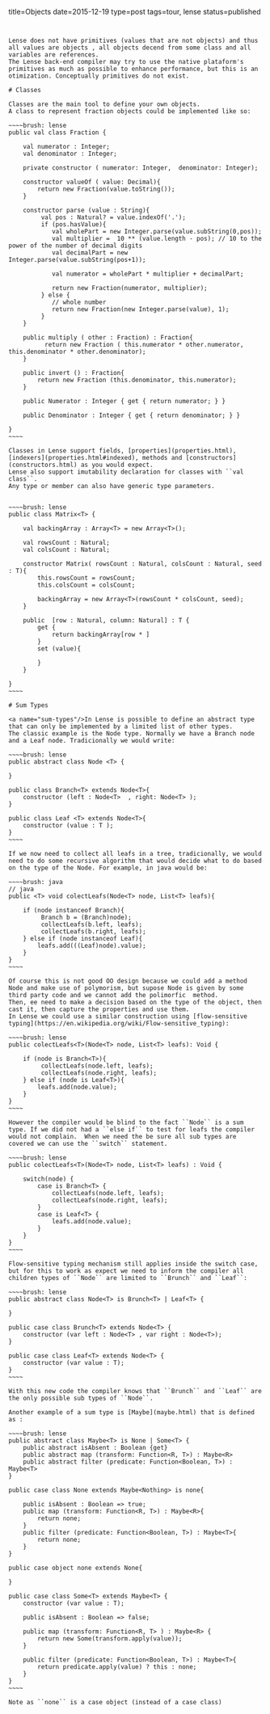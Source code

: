 title=Objects
date=2015-12-19
type=post
tags=tour, lense
status=published
~~~~~~


Lense does not have primitives (values that are not objects) and thus all values are objects , all objects decend from some class and all variables are references. 
The Lense back-end compiler may try to use the native plataform's primitives as much as possible to enhance performance, but this is an otimization. Conceptually primitives do not exist.

# Classes

Classes are the main tool to define your own objects.
A class to represent fraction objects could be implemented like so:

~~~~brush: lense
public val class Fraction {
    
    val numerator : Integer;
    val denominator : Integer;

    private constructor ( numerator: Integer,  denominator: Integer);

    constructor valueOf ( value: Decimal){
        return new Fraction(value.toString());
    }

    constructor parse (value : String){
         val pos : Natural? = value.indexOf('.');
         if (pos.hasValue){
            val wholePart = new Integer.parse(value.subString(0,pos));
            val multiplier =  10 ** (value.length - pos); // 10 to the power of the number of decimal digits
            val decimalPart = new Integer.parse(value.subString(pos+1));     

            val numerator = wholePart * multiplier + decimalPart;

            return new Fraction(numerator, multiplier);
         } else {
            // whole number
            return new Fraction(new Integer.parse(value), 1);
         }
    }

    public multiply ( other : Fraction) : Fraction{
          return new Fraction ( this.numerator * other.numerator, this.denominator * other.denominator);
    }

    public invert () : Fraction{
        return new Fraction (this.denominator, this.numerator);
    }

    public Numerator : Integer { get { return numerator; } } 

    public Denominator : Integer { get { return denominator; } } 

}
~~~~

Classes in Lense support fields, [properties](properties.html), [indexers](properties.html#indexed), methods and [constructors](constructors.html) as you would expect.
Lense also support imutability declaration for classes with ``val class``.
Any type or member can also have generic type parameters.


~~~~brush: lense
public class Matrix<T> { 

    val backingArray : Array<T> = new Array<T>();

    val rowsCount : Natural;
    val colsCount : Natural;

    constructor Matrix( rowsCount : Natural, colsCount : Natural, seed : T){
        this.rowsCount = rowsCount;
        this.colsCount = colsCount;

        backingArray = new Array<T>(rowsCount * colsCount, seed);
    }

    public  [row : Natural, column: Natural] : T {
        get {
            return backingArray[row * ]
        }        
        set (value){

        }
    }

}
~~~~

# Sum Types

<a name="sum-types"/>In Lense is possible to define an abstract type that can only be implemented by a limited list of other types.
The classic example is the Node type. Normally we have a Branch node and a Leaf node. Tradicionally we would write:

~~~~brush: lense 
public abstract class Node <T> {

}

public class Branch<T> extends Node<T>{
	constructor (left : Node<T>  , right: Node<T> );
}
	
public class Leaf <T> extends Node<T>{
	constructor (value : T );
}
~~~~ 

If we now need to collect all leafs in a tree, tradicionally, we would need to do some recursive algorithm that would decide what to do based on the type of the Node. For example, in java would be:

~~~~brush: java
// java
public <T> void colectLeafs(Node<T> node, List<T> leafs){

	if (node instanceof Branch){
	     Branch b = (Branch)node);
	     collectLeafs(b.left, leafs);
	     collectLeafs(b.right, leafs);
	} else if (node instanceof Leaf){
	    leafs.add(((Leaf)node).value);
	}
}
~~~~

Of course this is not good OO design because we could add a method Node and make use of polymorism, but supose Node is given by some third party code and we cannot add the polimorfic  method. 
Then, ee need to make a decision based on the type of the object, then cast it, then capture the properties and use them.
In Lense we could use a similar construction using [flow-sensitive typing](https://en.wikipedia.org/wiki/Flow-sensitive_typing):

~~~~brush: lense 
public colectLeafs<T>(Node<T> node, List<T> leafs): Void {

	if (node is Branch<T>){
	     collectLeafs(node.left, leafs);
	     collectLeafs(node.right, leafs);
	} else if (node is Leaf<T>){
	    leafs.add(node.value);
	}
}
~~~~

However the compiler would be blind to the fact ``Node`` is a sum type. If we did not had a ``else if`` to test for leafs the compiler 
would not complain.  When we need the be sure all sub types are covered we can use the ``switch`` statement.

~~~~brush: lense
public colectLeafs<T>(Node<T> node, List<T> leafs) : Void {

	switch(node) {
		case is Branch<T> {
			collectLeafs(node.left, leafs);
	        collectLeafs(node.right, leafs);
		} 
		case is Leaf<T> {
			leafs.add(node.value);
		} 
	}
}
~~~~

Flow-sensitive typing mechanism still applies inside the switch case, but for this to work as expect we need to inform the compiler all children types of ``Node`` are limited to ``Brunch`` and ``Leaf``:

~~~~brush: lense 
public abstract class Node<T> is Brunch<T> | Leaf<T> {
	
}

public case class Brunch<T> extends Node<T> {
	constructor (var left : Node<T> , var right : Node<T>);
}

public case class Leaf<T> extends Node<T> {
	constructor (var value : T);
}
~~~~ 

With this new code the compiler knows that ``Brunch`` and ``Leaf`` are the only possible sub types of ``Node``.

Another example of a sum type is [Maybe](maybe.html) that is defined as :

~~~~brush: lense 
public abstract class Maybe<T> is None | Some<T> {
	public abstract isAbsent : Boolean {get}
	public abstract map (transform: Function<R, T>) : Maybe<R> 
	public abstract filter (predicate: Function<Boolean, T>) : Maybe<T> 
}

public case class None extends Maybe<Nothing> is none{
	
	public isAbsent : Boolean => true;
	public map (transform: Function<R, T>) : Maybe<R>{
		return none;
	}
	public filter (predicate: Function<Boolean, T>) : Maybe<T>{
		return none;
	}
}

public case object none extends None{
	
}

public case class Some<T> extends Maybe<T> {
	constructor (var value : T);
	
	public isAbsent : Boolean => false;
	
	public map (transform: Function<R, T> ) : Maybe<R> {
		return new Some(transform.apply(value));
	}

	public filter (predicate: Function<Boolean, T>) : Maybe<T>{
		return predicate.apply(value) ? this : none;
	}
}
~~~~ 

Note as ``none`` is a case object (instead of a case class)
